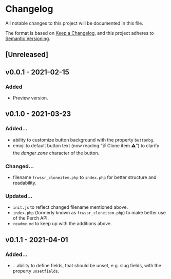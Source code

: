 # Changelog
All notable changes to this project will be documented in this file.

The format is based on [Keep a Changelog](https://keepachangelog.com/en/1.0.0/),
and this project adheres to [Semantic Versioning](https://semver.org/spec/v2.0.0.html).

## [Unreleased]

## v0.0.1 - 2021-02-15
### Added
- Preview version.

## v0.1.0 - 2021-03-23
### Added…
- ability to customize button background with the property `buttonbg`.
- emoji to default button text (now reading “✌️ Clone item ⚠️”) to clarify the *danger zone* character of the button.
### Changed…
- filename `frwssr_cloneitem.php` to `index.php` for better structure and readability.
### Updated…
- `init.js` to reflect changed filename mentioned above.
- `index.php` (formerly known as `frwssr_cloneitem.php`) to make better use of the Perch API.
- `readme.md` to keep up with the additions above.

## v0.1.1 - 2021-04-01
### Added…
- …ability to define fields, that should be unset, e.g. slug fields, with the property `unsetfields`.
